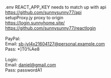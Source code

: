 .env REACT_APP_KEY needs to match up with api
<br>
https://github.com/sunnysunny77/api
<br>
setupProxy.jy proxy to origin
<br>
https://login.sunnyhome.site/
<br>
https://github.com/sunnysunny77/reactlogin
<br>
<br>
PayPal:
<br>
Email: sb-iyl4x21604127@personal.example.com
<br>
Pass: *]T0%Ae8
<br>
<br>
Login:
<br>
Email: daniel@gmail.com
<br>
Pass: passwordA1